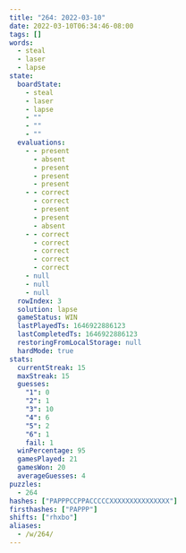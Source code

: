 ```yaml
---
title: "264: 2022-03-10"
date: 2022-03-10T06:34:46-08:00
tags: []
words:
  - steal
  - laser
  - lapse
state:
  boardState:
    - steal
    - laser
    - lapse
    - ""
    - ""
    - ""
  evaluations:
    - - present
      - absent
      - present
      - present
      - present
    - - correct
      - correct
      - present
      - present
      - absent
    - - correct
      - correct
      - correct
      - correct
      - correct
    - null
    - null
    - null
  rowIndex: 3
  solution: lapse
  gameStatus: WIN
  lastPlayedTs: 1646922886123
  lastCompletedTs: 1646922886123
  restoringFromLocalStorage: null
  hardMode: true
stats:
  currentStreak: 15
  maxStreak: 15
  guesses:
    "1": 0
    "2": 1
    "3": 10
    "4": 6
    "5": 2
    "6": 1
    fail: 1
  winPercentage: 95
  gamesPlayed: 21
  gamesWon: 20
  averageGuesses: 4
puzzles:
  - 264
hashes: ["PAPPPCCPPACCCCCXXXXXXXXXXXXXXX"]
firsthashes: ["PAPPP"]
shifts: ["rhxbo"]
aliases:
  - /w/264/
---
```

<!-- more -->
